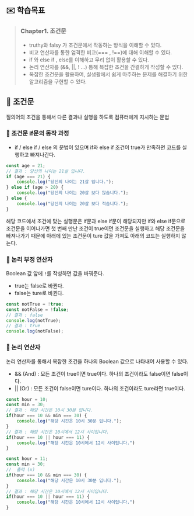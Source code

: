 ## ✉️ 학습목표

> ### Chapter1. 조건문
> - truthy와 falsy 가 조건문에서 작동하는 방식을 이해할 수 있다.
> - 비교 연산자를 통한 엄격한 비교(=== , !==)에 대해 이해할 수 있다.
> - if 와 else if , else를 이해하고 무리 없이 활용할 수 있다.
> - 논리 연산자를 (&&, ||, ! ...) 통해 복잡한 조건을 간결하게 작성할 수 있다.
> - 복잡한 조건문을 활용하여, 실생활에서 쉽게 마주하는 문제를 해결하기 위한 알고리즘을 구현할 수 있다.

## 📌 조건문
질의어의 조건을 통해서 다른 결과나 실행을 하도록 컴퓨터에게 지시하는 문법

### 🧩 조건문 if문의 동작 과정
- if / else if / else 의 문법이 있으며 if와 else if 조건이 true가 만족하면 코드를 실행하고 빠져나간다.

```javascript
const age = 21;
// 결과 : 당신의 나이는 21살 입니다.
if (age === 21) {
    console.log("당신의 나이는 21살 입니다.");
} else if (age > 20) {
    console.log("당신의 나이는 20살 보다 많습니다.");
} else {
    console.log("당신의 나이는 20살 보다 적습니다.");
}
```

해당 코드에서 조건에 맞는 실행문은 if문과 else if문이 해당되지만 if와 else if문으로 조건문을 이어나가면 첫 번째 만난 조건이 true이면 조건문을 실행하고 해당 조건문을 빠져나가기 때문에 아래에 있는 조건문이 ture 값을 가져도 아래의 코드는 실행하지 않는다.

### 🧩 논리 부정 연산자
Boolean 값 앞에 `!`를 작성하면 값을 바꿔준다.

- true는 false로 바뀐다.
- false는 ture로 바뀐다.

```javascript
const notTrue = !true;
const notFalse = !false;
// 결과 : false
console.log(notTrue);
// 결과 : true
console.log(notFalse);
```

### 🧩 논리 연산자
논리 연산자를 통해서 복잡한 조건을 하나의 Boolean 값으로 나타내어 사용할 수 있다.

- && (And) : 모든 조건이 true이면 true이다. 하나의 조건이라도 false이면 false이다. 
- || (Or) : 모든 조건이 false이면 ture이다. 하나의 조건이라도 ture라면 true이다.

```javascript
const hour = 10;
const min = 30;
// 결과 : 해당 시간은 10시 30분 입니다.
if(hour === 10 && min === 30) {
    console.log("해당 시간은 10시 30분 입니다.");
}
// 결과 : 해당 시간은 10시에서 12시 사이입니다.
if(hour === 10 || hour === 11) {
    console.log("해당 시간은 10시에서 12시 사이입니다.")
}
```

```javascript
const hour = 11;
const min = 30;
//  출력 (x)
if(hour === 10 && min === 30) {
    console.log("해당 시간은 10시 30분 입니다.");
}
// 결과 : 해당 시간은 10시에서 12시 사이입니다.
if(hour === 10 || hour === 11) {
    console.log("해당 시간은 10시에서 12시 사이입니다.")
}
```